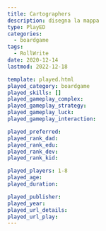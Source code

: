 ```yaml
---
title: Cartographers
description: disegna la mappa
type: PlayED
categories:
  - boardgame
tags:
  - RollWrite
date: 2020-12-14
lastmod: 2022-12-18

template: played.html
played_category: boardgame
played_skills: []
played_gameplay_complex: 
played_gameplay_strategy: 
played_gameplay_luck: 
played_gameplay_interaction: 

played_preferred:
played_rank_dad: 
played_rank_edu: 
played_rank_dev: 
played_rank_kid: 

played_players: 1-8
played_age: 
played_duration: 

played_publisher: 
played_year: 
played_url_details: 
played_url_play: 
---
```

